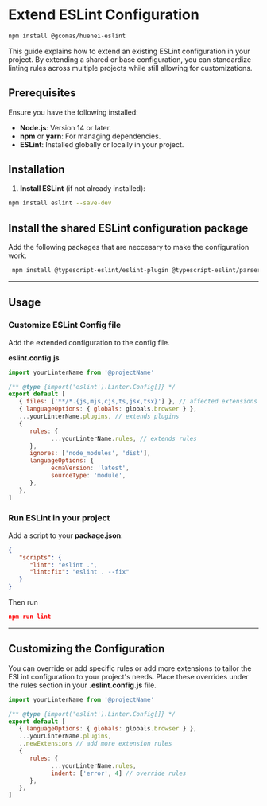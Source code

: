 # Extend ESLint Configuration

```bash
npm install @gcomas/huenei-eslint
```

This guide explains how to extend an existing ESLint configuration in your project. By extending a shared or base configuration, you can standardize linting rules across multiple projects while still allowing for customizations.

## Prerequisites

Ensure you have the following installed:

- **Node.js**: Version 14 or later.
- **npm** or **yarn**: For managing dependencies.
- **ESLint**: Installed globally or locally in your project.

## Installation

1. **Install ESLint** (if not already installed):
```bash
npm install eslint --save-dev
```

## Install the shared ESLint configuration package
 Add the following packages that are neccesary to make the configuration work.

```bash
 npm install @typescript-eslint/eslint-plugin @typescript-eslint/parser eslint-config-semistandard eslint-plugin-n eslint-plugin-oxlint eslint-plugin-promise globals standard typescript
```

---

## Usage

 ### Customize ESLint Config file

Add the extended configuration to the config file.

**eslint.config.js**

```javascript
import yourLinterName from '@projectName'

/** @type {import('eslint').Linter.Config[]} */
export default [
   { files: ['**/*.{js,mjs,cjs,ts,jsx,tsx}'] }, // affected extensions
   { languageOptions: { globals: globals.browser } }, 
   ...yourLinterName.plugins, // extends plugins
   {
      rules: {
            ...yourLinterName.rules, // extends rules
      },
      ignores: ['node_modules', 'dist'],
      languageOptions: {
            ecmaVersion: 'latest',
            sourceType: 'module',
      },
   },
]
```

### Run ESLint in your project

Add a script to your **package.json**:

```json
{
   "scripts": {
      "lint": "eslint .",
      "lint:fix": "eslint . --fix"
   }
}
```

Then run

```json
npm run lint
```

---

## Customizing the Configuration

You can override or add specific rules or add more extensions to tailor the ESLint configuration to your project's needs. Place these overrides under the rules section in your **.eslint.config.js** file.

```javascript
import yourLinterName from '@projectName'

/** @type {import('eslint').Linter.Config[]} */
export default [
   { languageOptions: { globals: globals.browser } }, 
   ...yourLinterName.plugins,
   ..newExtensions // add more extension rules
   {
      rules: {
            ...yourLinterName.rules,
            indent: ['error', 4] // override rules
      },
   },
]
```
